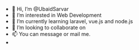 - 👋 Hi, I’m @UbaidSarvar
- 👀 I’m interested in Web Development
- 🌱 I’m currently learning laravel, vue.js and node.js
- 💞️ I’m looking to collaborate on 
- 📫 You can message or mail me.
-

<!---
UbaidSarvar/UbaidSarvar is a ✨ special ✨ repository because its `README.md` (this file) appears on your GitHub profile.
You can click the Preview link to take a look at your changes.
--->
